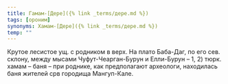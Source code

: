 ```yaml
---
title: Гамам-[Дере]({% link _terms/дере.md %})
tags: [ороним]
synonyms: Хамам-[Дере]({% link _terms/дере.md %})
temp: ""
---
```


Крутое лесистое ущ. с родником в верх. На плато Баба-Даг, по его сев. склону,
между мысами Чуфут-Чеарган-Бурун и Елли-Бурун – 1, 2) тюрк. хамам – баня – при
роднике, как предполагают археологи, находилась баня жителей срв городища
Мангуп-Кале.
